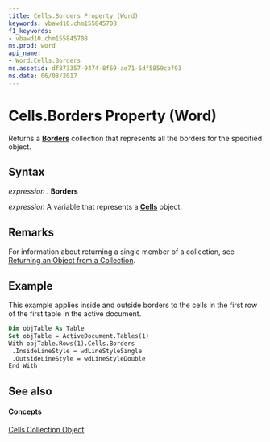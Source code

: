 ```yaml
---
title: Cells.Borders Property (Word)
keywords: vbawd10.chm155845708
f1_keywords:
- vbawd10.chm155845708
ms.prod: word
api_name:
- Word.Cells.Borders
ms.assetid: df873357-9474-8f69-ae71-6df5859cbf93
ms.date: 06/08/2017
---
```



# Cells.Borders Property (Word)

Returns a  **[Borders](Word.borders.md)** collection that represents all the borders for the specified object.


## Syntax

 _expression_ . **Borders**

 _expression_ A variable that represents a **[Cells](Word.cells.md)** object.


## Remarks

For information about returning a single member of a collection, see [Returning an Object from a Collection](http://msdn.microsoft.com/library/28f76384-f495-9640-a7c8-10ada3fac727%28Office.15%29.aspx).


## Example

This example applies inside and outside borders to the cells in the first row of the first table in the active document.


```vb
Dim objTable As Table 
Set objTable = ActiveDocument.Tables(1) 
With objTable.Rows(1).Cells.Borders 
 .InsideLineStyle = wdLineStyleSingle 
 .OutsideLineStyle = wdLineStyleDouble 
End With
```


## See also


#### Concepts


[Cells Collection Object](Word.cells.md)

